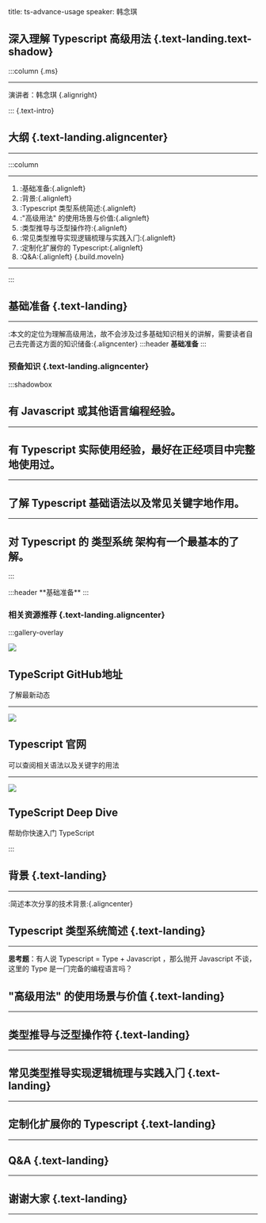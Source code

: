 title: ts-advance-usage
speaker: 韩念琪

<slide class="bg-black-blue aligncenter"  image="https://s1.ax1x.com/2020/04/24/J0AO6s.png .dark">

## **深入理解 Typescript 高级用法** {.text-landing.text-shadow}

:::column {.ms}

---

演讲者：韩念琪 {.alignright}

::: {.text-intro}

<slide class="bg-white">

## 大纲 {.text-landing.aligncenter}

---
:::column

---

1. :基础准备:{.alignleft}
2. :背景:{.alignleft}
3. :Typescript 类型系统简述:{.alignleft}
4. :"高级用法" 的使用场景与价值:{.alignleft}
5. :类型推导与泛型操作符:{.alignleft}
6. :常⻅类型推导实现逻辑梳理与实践⼊⻔:{.alignleft}
7. :定制化扩展你的 Typescript:{.alignleft}
8. :Q&A:{.alignleft}
{.build.moveIn}

---

:::

<slide class="bg-white aligncenter">

## 基础准备 {.text-landing}
---
:本⽂的定位为理解⾼级⽤法，故不会涉及过多基础知识相关的讲解，需要读者⾃⼰去完善这⽅⾯的知识储备:{.aligncenter}
<slide class="bg-white">
:::header
**基础准备**
:::

### 预备知识 {.text-landing.aligncenter}
:::shadowbox

## 有 Javascript 或其他语⾔编程经验。

---

## 有 Typescript 实际使⽤经验，最好在正经项⽬中完整地使⽤过。

---

## 了解 Typescript 基础语法以及常⻅关键字地作⽤。

---

## 对 Typescript 的 类型系统 架构有⼀个最基本的了解。

:::

<slide class="bg-white">
:::header
**基础准备**
:::

### 相关资源推荐 {.text-landing.aligncenter}

:::gallery-overlay

![](https://s1.ax1x.com/2020/04/24/JBZAEt.png)

## TypeScript GitHub地址

了解最新动态

---

![](https://s1.ax1x.com/2020/04/24/JBVwAP.png)

## Typescript 官⽹

可以查阅相关语法以及关键字的用法

---

![](https://s1.ax1x.com/2020/04/24/JBVXAx.png)

## TypeScript Deep Dive

帮助你快速入门 TypeScript

:::


<slide class="bg-white aligncenter">

## 背景 {.text-landing}
---
:简述本次分享的技术背景:{.aligncenter}

<slide class="bg-white aligncenter">

## Typescript 类型系统简述 {.text-landing}
---
**思考题**：有⼈说 Typescript = Type + Javascript ，那么抛开 Javascript 不谈，这⾥的 Type 是⼀⻔完备的编程语⾔吗？
<slide class="bg-white aligncenter">

## "高级用法" 的使用场景与价值 {.text-landing}
---

<slide class="bg-white aligncenter">

## 类型推导与泛型操作符 {.text-landing}
---

<slide class="bg-white aligncenter">

## 常⻅类型推导实现逻辑梳理与实践⼊⻔ {.text-landing}
---

<slide class="bg-white aligncenter">

## 定制化扩展你的 Typescript {.text-landing}
---

<slide class="bg-white aligncenter">

## Q&A {.text-landing}
---

<slide class="bg-white aligncenter">

## 谢谢大家 {.text-landing}
---

